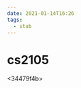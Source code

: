 ```yaml
---
date: 2021-01-14T16:26
tags: 
  - stub
---
```


# cs2105

<d57d30fd>

<e8eb2885>

<ffbaf8a7>

<34479f4b>

